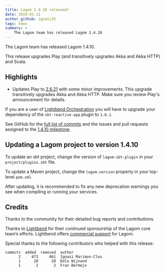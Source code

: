 ```yaml
---
title: Lagom 1.4.10 released!
date: 2019-01-11
author_github: ignasi35
tags: news
summary: >
    The Lagom team has released Lagom 1.4.10
---
```


The Lagom team has released Lagom 1.4.10.

This release upgrades Play (and transitively upgrades Akka and Akka HTTP) and Scala.

## Highlights

- Updates Play to [2.6.21](https://blog.playframework.com/play-2-6-21-released//) with some minor improvements. This upgrade transitively upgrades Akka and Akka HTTP. Make sure you review Play's announcement for details.

If you are a user of [Lightbend Orchestration](https://developer.lightbend.com/docs/lightbend-orchestration/current/setup/project-setup.html) you will have to upgrade your dependency of the `sbt-reactive-app` plugin to `1.6.1`.

See GitHub for the [full list of commits](https://github.com/lagom/lagom/compare/1.4.9...1.4.10) and the issues and pull requests assigned to the [1.4.10 milestone](https://github.com/lagom/lagom/milestone/41?closed=1).

## Updating a Lagom project to version 1.4.10

To update an sbt project, change the version of `lagom-sbt-plugin` in your `project/plugins.sbt` file.

To update a Maven project, change the `lagom.version` property in your top-level `pom.xml`.

After updating, it is recommended to fix any new deprecation warnings you see when compiling or running your services.

## Credits

Thanks to the community for their detailed bug reports and contributions.

Thanks to [Lightbend](https://www.lightbend.com/) for their continued sponsorship of the Lagom core team’s efforts. Lightbend offers [commercial support](https://www.lightbend.com/subscription) for Lagom.

Special thanks to the following contributors who helped with this release:

    commits  added  removed  author    
          2     673     661  Ignasi Marimon-Clos
          1      28      28  Dale Wijnand
          1       2       2  Fran Bermejo

